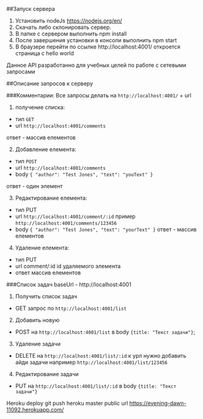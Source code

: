 ##Запуск сервера
1. Установить nodeJs https://nodejs.org/en/
2. Скачать либо склонировать сервер.
3. В папке с сервером выполнить npm install
4. После завершения установки в консоли выполнить npm start
5. В браузере перейти по ссылке http://localhost:4001/ откроется страница с hello world

Данное API разработанно для учебных целей по работе с сетевыми запросами

##Описание запросов к серверу

###Комментарии:
Все запросы делать на `http://localhost:4001/` + url
1. получение списка:
- тип `GET`
- url `http://localhost:4001/comments`

ответ - массив елементов

2. Добавление елемента:
 - тип `POST`
 - url `http://localhost:4001/comments`
 - body `{
    "author": "Test Jones",
    "text": "youText"
}`

ответ - один элемент

3. Редактирование елемента:
- тип PUT
- url `http://localhost:4001/comment/:id` пример `http://localhost:4001/comments/123456`
- body `{
    "author": "Test Jones",
    "text": "yourText"
}`
ответ - массив елементов

4. Удаление елемента:
- тип  PUT
- url  comment/:id id удаляемого элемента
- ответ  массив елементов

###Список задач
baseUrl - http://localhost:4001
1. Получить список задач 
 - GET запрос по `http://localhost:4001/list`
2. Добавить новую 
- POST на `http://localhost:4001/list` в body `{title: "Текст задачи"}`;

3. Удаление задачи 
- DELETE на `http://localhost:4001/list/:id` к урл нужно добавить айди задачи например `http://localhost:4001/list/123456`

4. Редактирование задачи 
- PUT на `http://localhost:4001/list/:id` в body `{title: "Текст задачи"}`

Heroku deploy git push heroku master
public url https://evening-dawn-11092.herokuapp.com/
